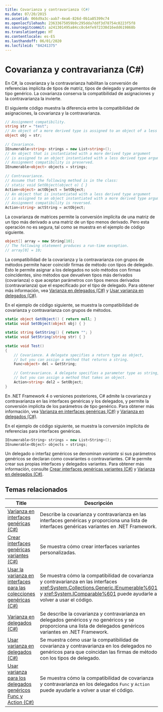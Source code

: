 ```yaml
---
title: Covarianza y contravarianza (C#)
ms.date: 07/20/2015
ms.assetid: 066d9a3c-aab7-4ea6-826d-0b1a85399c74
ms.openlocfilehash: 23633675059b9c295dda7ddf3d78754c0223f5f8
ms.sourcegitcommit: a241301495a84cc8c64fe972330d16edd619868b
ms.translationtype: HT
ms.contentlocale: es-ES
ms.lasthandoff: 06/01/2020
ms.locfileid: "84241375"
---
```

# <a name="covariance-and-contravariance-c"></a>Covarianza y contravarianza (C#)
En C#, la covarianza y la contravarianza habilitan la conversión de referencias implícita de tipos de matriz, tipos de delegado y argumentos de tipo genérico. La covarianza conserva la compatibilidad de asignaciones y la contravarianza la invierte.  
  
 El siguiente código muestra la diferencia entre la compatibilidad de asignaciones, la covarianza y la contravarianza.  
  
```csharp  
// Assignment compatibility.
string str = "test";  
// An object of a more derived type is assigned to an object of a less derived type.
object obj = str;  
  
// Covariance.
IEnumerable<string> strings = new List<string>();  
// An object that is instantiated with a more derived type argument
// is assigned to an object instantiated with a less derived type argument.
// Assignment compatibility is preserved.
IEnumerable<object> objects = strings;  
  
// Contravariance.
// Assume that the following method is in the class:
// static void SetObject(object o) { }
Action<object> actObject = SetObject;  
// An object that is instantiated with a less derived type argument
// is assigned to an object instantiated with a more derived type argument.
// Assignment compatibility is reversed.
Action<string> actString = actObject;  
```  
  
 La covarianza de matrices permite la conversión implícita de una matriz de un tipo más derivado a una matriz de un tipo menos derivado. Pero esta operación no es segura, tal como se muestra en el ejemplo de código siguiente.  
  
```csharp  
object[] array = new String[10];  
// The following statement produces a run-time exception.  
// array[0] = 10;  
```  
  
 La compatibilidad de la covarianza y la contravarianza con grupos de métodos permite hacer coincidir firmas de método con tipos de delegado. Esto le permite asignar a los delegados no solo métodos con firmas coincidentes, sino métodos que devuelven tipos más derivados (covarianza) o que aceptan parámetros con tipos menos derivados (contravarianza) que el especificado por el tipo de delegado. Para obtener más información, vea [Varianza en delegados (C#)](./variance-in-delegates.md) y [Usar varianza en delegados (C#)](./using-variance-in-delegates.md).  
  
 En el ejemplo de código siguiente, se muestra la compatibilidad de covarianza y contravarianza con grupos de métodos.  
  
```csharp  
static object GetObject() { return null; }  
static void SetObject(object obj) { }  
  
static string GetString() { return ""; }  
static void SetString(string str) { }  
  
static void Test()  
{  
    // Covariance. A delegate specifies a return type as object,  
    // but you can assign a method that returns a string.  
    Func<object> del = GetString;  
  
    // Contravariance. A delegate specifies a parameter type as string,  
    // but you can assign a method that takes an object.  
    Action<string> del2 = SetObject;  
}  
```  
  
 En .NET Framework 4 o versiones posteriores, C# admite la covarianza y contravarianza en las interfaces genéricas y los delegados, y permite la conversión implícita de los parámetros de tipo genérico. Para obtener más información, vea [Varianza en interfaces genéricas (C#)](./variance-in-generic-interfaces.md) y [Varianza en delegados (C#)](./variance-in-delegates.md).  
  
 En el ejemplo de código siguiente, se muestra la conversión implícita de referencias para interfaces genéricas.  
  
```csharp  
IEnumerable<String> strings = new List<String>();  
IEnumerable<Object> objects = strings;  
```  
  
 Un delegado o interfaz genéricos se denominan *variante* si sus parámetros genéricos se declaran como covariantes o contravariantes. C# le permite crear sus propias interfaces y delegados variantes. Para obtener más información, consulte [Crear interfaces genéricas variantes (C#)](./creating-variant-generic-interfaces.md) y [Varianza en delegados (C#)](./variance-in-delegates.md).  
  
## <a name="related-topics"></a>Temas relacionados  
  
|Title|Descripción|  
|-----------|-----------------|  
|[Varianza en interfaces genéricas (C#)](./variance-in-generic-interfaces.md)|Describe la covarianza y contravarianza en las interfaces genéricas y proporciona una lista de interfaces genéricas variantes en .NET Framework.|  
|[Crear interfaces genéricas variantes (C#)](./creating-variant-generic-interfaces.md)|Se muestra cómo crear interfaces variantes personalizadas.|  
|[Usar la varianza en interfaces para las colecciones genéricas (C#)](./using-variance-in-interfaces-for-generic-collections.md)|Se muestra cómo la compatibilidad de covarianza y contravarianza en las interfaces <xref:System.Collections.Generic.IEnumerable%601> y <xref:System.IComparable%601> puede ayudarle a volver a usar el código.|  
|[Varianza en delegados (C#)](./variance-in-delegates.md)|Se describe la covarianza y contravarianza en delegados genéricos y no genéricos y se proporciona una lista de delegados genéricos variantes en .NET Framework.|  
|[Usar varianza en delegados (C#)](./using-variance-in-delegates.md)|Se muestra cómo usar la compatibilidad de covarianza y contravarianza en los delegados no genéricos para que coincidan las firmas de método con los tipos de delegado.|  
|[Usar varianza para los delegados genéricos Func y Action (C#)](./using-variance-for-func-and-action-generic-delegates.md)|Se muestra cómo la compatibilidad de covarianza y contravarianza en los delegados `Func` y `Action` puede ayudarle a volver a usar el código.|
